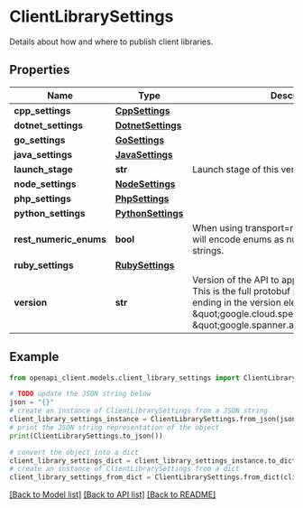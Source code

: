 # ClientLibrarySettings

Details about how and where to publish client libraries.

## Properties

Name | Type | Description | Notes
------------ | ------------- | ------------- | -------------
**cpp_settings** | [**CppSettings**](CppSettings.md) |  | [optional] 
**dotnet_settings** | [**DotnetSettings**](DotnetSettings.md) |  | [optional] 
**go_settings** | [**GoSettings**](GoSettings.md) |  | [optional] 
**java_settings** | [**JavaSettings**](JavaSettings.md) |  | [optional] 
**launch_stage** | **str** | Launch stage of this version of the API. | [optional] 
**node_settings** | [**NodeSettings**](NodeSettings.md) |  | [optional] 
**php_settings** | [**PhpSettings**](PhpSettings.md) |  | [optional] 
**python_settings** | [**PythonSettings**](PythonSettings.md) |  | [optional] 
**rest_numeric_enums** | **bool** | When using transport&#x3D;rest, the client request will encode enums as numbers rather than strings. | [optional] 
**ruby_settings** | [**RubySettings**](RubySettings.md) |  | [optional] 
**version** | **str** | Version of the API to apply these settings to. This is the full protobuf package for the API, ending in the version element. Examples: \&quot;google.cloud.speech.v1\&quot; and \&quot;google.spanner.admin.database.v1\&quot;. | [optional] 

## Example

```python
from openapi_client.models.client_library_settings import ClientLibrarySettings

# TODO update the JSON string below
json = "{}"
# create an instance of ClientLibrarySettings from a JSON string
client_library_settings_instance = ClientLibrarySettings.from_json(json)
# print the JSON string representation of the object
print(ClientLibrarySettings.to_json())

# convert the object into a dict
client_library_settings_dict = client_library_settings_instance.to_dict()
# create an instance of ClientLibrarySettings from a dict
client_library_settings_from_dict = ClientLibrarySettings.from_dict(client_library_settings_dict)
```
[[Back to Model list]](../README.md#documentation-for-models) [[Back to API list]](../README.md#documentation-for-api-endpoints) [[Back to README]](../README.md)



